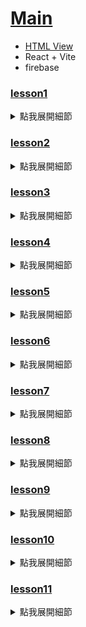 # [Main](https://github.com/wolf790206/crwn-clothing/tree/main)
-   [HTML View](https://wolf790206.github.io/crwn-clothing/dist/)
-   React + Vite
-   firebase

### [lesson1](https://github.com/wolf790206/crwn-clothing/tree/lesson1)
<details>
<summary>點我展開細節</summary>

**建立專案**

- 建立專案 `npm create vite@latest crwn-clothing -- --template react`
  - *crwn-clothing 可改為自己專案的名稱*
-  `App.jsx` 
  - 建立基本的HTML格式
---

</details>

### [lesson2](https://github.com/wolf790206/crwn-clothing/tree/lesson2)
<details>
<summary>點我展開細節</summary>

**簡化程式**

-  `App.jsx` 
  - 建立 `category` 物件
  - 嘗試使用 `map()` 的方式建立HTML
---

**補充概念**

- [Obj 物件](https://ithelp.ithome.com.tw/articles/10219496)
- [map()](https://ithelp.ithome.com.tw/articles/10215281)
---

</details>

### [lesson3](https://github.com/wolf790206/crwn-clothing/tree/lesson3)
<details>
<summary>點我展開細節</summary>

**使用樣式**

- 安裝套件 `npm install sass`
- 新增檔案 `category.styles.scss` 在 `src/`
- `category.styles.scss`
  - 建立樣式
- `App.jsx`
  - 匯入 `category.styles.scss`
---

**補充概念**

- [SCSS](https://ithelp.ithome.com.tw/m/articles/10190746)
---

</details>

### [lesson4](https://github.com/wolf790206/crwn-clothing/tree/lesson4)
<details>
<summary>點我展開細節</summary>

**拆分元件**

- `App.jsx`
  - 更新 `category` 物件，增加 key `imageUrl`
- 建立資料夾 `components/category-item`
- 新增檔案 `category-item.component.jsx` 在 `components/category-item`
- 新增檔案 `category-item.styles.scss` 在 `components/category-item`
- `App.jsx`
  - 剪下 `.category-container` className
  - 貼在 `category-item.component.jsx`
- `category.styles.scss`
  - 剪下 `.category-container` css
  - 貼在 `category-item.styles.scss`
- `category-item.component.jsx`
  - 匯入 `category-item.styles.scss`
- `App.jsx`
  - 匯入 `CategoryItem` 從 `category-item.component.jsx`
---

</details>

### [lesson5](https://github.com/wolf790206/crwn-clothing/tree/lesson5)
<details>
<summary>點我展開細節</summary>

**拆分元件**

- 建立資料夾 `src/components/directory`
- 新增檔案 `directory.component.jsx` 在 `components/directory`
- 新增檔案 `directory.styles.scss` 在 `components/directory`
- `App.jsx`
  - 剪下 `.categories-container` className
  - 貼在 `directory.component.jsx`
- `category.styles.scss`
  - 剪下 `.categories-container` css
  - 貼在 `directory.styles.scss`
  - 刪除 `category.styles.scss`
---

**路徑新增**

- `vite.config.js` 加入 `src`, `components`  路徑
- 新增檔案 `jsconfig.json` 在 `./` 根目錄中， 
- `jsconfig.json` 加入 `src`, `components` 路徑
---

</details>

### [lesson6](https://github.com/wolf790206/crwn-clothing/tree/lesson6)
<details>
<summary>點我展開細節</summary>

**字體使用**

- 確認使用的字體[Google Fonts](https://fonts.google.com/)
- `index.html`
  - 匯入 `google fonts` link
- `index.css` 更名 `index.scss`
  - 增加 `font-family` 樣式
- `main.jsx`
  - 匯入 `index.scss`


</details>

### [lesson7](https://github.com/wolf790206/crwn-clothing/tree/lesson7)
<details>
<summary>點我展開細節</summary> 

**路由設定**

- 安裝套件 `npm install react-router@7`
- `main.jsx`
  - 匯入 `BrowserRouter` 從 `react-router`
  - 使用 `BrowserRouter` 包覆 `<App />`
- 建立資料夾 `src/routers/home`
- 新增檔案 `home.component.jsx` 在 `routers/home`
- `App.jsx`
  - 剪下 `App` 所有程式碼
  - 貼在 `home.component.jsx`
- `home.component.jsx`
  - `App` 更名為 `Home`
- `App.jsx`
  - 匯入 `Home` 從 `home.component.jsx`
  - 匯入 `Route`, `Routes` 從 `react-router`
  - 增加 `<Home />` 的 `Route`
---

**路徑新增**

- `vite.config.js` 加入 `rouers` 路徑
- `jsconfig.json` 加入 `rouers` 路徑
---

</details>

### [lesson8](https://github.com/wolf790206/crwn-clothing/tree/lesson8)
<details>
<summary>點我展開細節</summary> 

**路由設定**

- `App.jsx`
  - 匯入 `Outlet` 從 `react-router`
  - 建立 `Navigation`, `Shop` arrow function
  - 增加 `<Navigation />`, `<Shop />` 的 `Route`
---

</details>

### [lesson9](https://github.com/wolf790206/crwn-clothing/tree/lesson9)
<details>
<summary>點我展開細節</summary>

**拆分元件**

- 建立資料夾 `src/routers/navigation`
- 新增檔案 `navigation.component.jsx` 在 `routers/navigation`
- `App.jsx`
  - 剪下 `Navigation`
  - 貼在 `navigation.component.jsx`
- `navigation.component.jsx`
  - 匯入 `Outlet`, `Link` 從 `react-router`
  - 匯入 `Fragment` 從 `react`
  - 使用 `<Link />` 增加 `home`, `shop` 路徑
- `App.jsx`
  - 移除 `Outlet`
  - 匯入 `Navigation` 從 `Navigation.component.jsx`
---

</details>


### [lesson10](https://github.com/wolf790206/crwn-clothing/tree/lesson10)
<details>
<summary>點我展開細節</summary>

**SVG設定**

- 安裝套件 `npm install vite-plugin-svgr`
  - [how to use](https://medium.com/@lisalisa12332180/%E4%BD%BF%E7%94%A8svgr%E5%9C%A8vite-react-typescript%E5%B0%88%E6%A1%88%E4%B8%AD%E5%BC%95%E5%85%A5svg%E5%9C%96%E6%AA%94-9634c2362dc6)
- `vite.config.js`
  - 匯入 `svgr` 從 `vite-plugin-svgr`
  - `plugin` 增加 `svgr()`
- `jsconfig.json`
  - 增加 `"types": ["vite-plugin-svgr/client"]`
---

**樣式設定**

- 建立資料夾 `src/assets`
- 新增檔案 `crown.svg` 在 `assets`
- `navigation.component.jsx`
  - 匯入 `CrownLogo` 從 `crown.svg` *寫法請特別注意*
  - 
- 新增檔案 `navigation.styles.css` 在 `routers/navigation`
- `navigation.styles.css`
  - 增加樣式
- `navigation.component.jsx`
  - 匯入 `navigation.styles.css`
  - 使用 `<Link />` 增加 `CrownLogo` 路徑
- `index.scss`
  - 增加 `*`, `a` 的樣式設定
---

**路徑新增**

- `vite.config.js` 加入 `assets` 路徑
- `jsconfig.json` 加入 `assets` 路徑
---

</details>


### [lesson11](https://github.com/wolf790206/crwn-clothing/tree/lesson11)
<details>
<summary>點我展開細節</summary>

**安裝與初始化 Firebase**

- 安裝套件 `npm install firebase`
- 建立資料夾 `src/routers/sign-in`
- 新增檔案 `sign-in.component.jsx` 在 `routers/sign-in`
---

**加入 Firebase 專案設定**

- 建立資料夾 `src/utils/firebase`
- 新增檔案 `firebase.utils.js` 在 `src/utils/firebase`
-  `firebase.utils.js` ：
  - 匯入 `initializeApp` 從 `firebase/app`
  - 匯入 `getAuth`, `signInWithRedirect`, `signInWithPopup`, `GoogleAuthProvider` 從 `firebase/auth`
  - 新增 `provider` 物件，設定自定義參數
  - 建立 `auth` 與 `signInWithGooglePopup` 函式
---

**建立 Firebase 帳號**

- [Firebase](https://firebase.google.com/)
- 登入 Firebase Console，點選「新增專案」
  - *不需要啟用 Google Analytics*
- 新增應用程式 → 選擇「Web」→ 填寫網頁名稱 
  - *不需要啟用 Hosting*
- 複製 `firebaseConfig` 並貼到 `firebase.utils.js`
---

**開啟 Firebase Authentication**

- 在 Firebase Console → 選擇左側選單「Authentication」
- 開啟「Google 登入」方式（Enable）
---

**專案整合流程**

- `App.jsx` 新增 `/sign-in` Route
- `navigation.component.jsx`
  - 使用 `<Link />` 增加 `sign-in` 路徑
- `sign-in.component.jsx`
  - 匯入 `signInWithGooglePopup` 從 `firebase.utils.js`
  - 建立 `logGoogleUser()` 
    - *需要注意async*
  - 加入測試 `console.log()`
---

**路徑新增**

- `vite.config.js` 加入 `utils` 路徑
- `jsconfig.json` 加入 `utils` 路徑
---

**補充概念**

- [什麼是 CRUD？](https://ithelp.ithome.com.tw/articles/10244492)
  - CRUD = Create / Read / Update / Delete，是資料處理的基本操作
---

</details>

